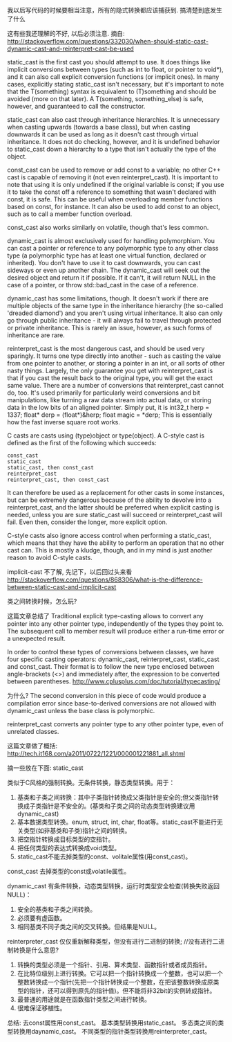 我以后写代码的时候要相当注意，所有的隐式转换都应该捕获到.
搞清楚到底发生了什么

这有些我还理解的不好, 以后必须注意.
摘自:
http://stackoverflow.com/questions/332030/when-should-static-cast-dynamic-cast-and-reinterpret-cast-be-used

static_cast is the first cast you should attempt to use. It does things like implicit conversions between types (such as int to float, or pointer to void*), and it can also call explicit conversion functions (or implicit ones). In many cases, explicitly stating static_cast isn't necessary, but it's important to note that the T(something) syntax is equivalent to (T)something and should be avoided (more on that later). A T(something, something_else) is safe, however, and guaranteed to call the constructor.

static_cast can also cast through inheritance hierarchies. It is unnecessary when casting upwards (towards a base class), but when casting downwards it can be used as long as it doesn't cast through virtual inheritance. It does not do checking, however, and it is undefined behavior to static_cast down a hierarchy to a type that isn't actually the type of the object.

const_cast can be used to remove or add const to a variable; no other C++ cast is capable of removing it (not even reinterpret_cast). It is important to note that using it is only undefined if the original variable is const; if you use it to take the const off a reference to something that wasn't declared with const, it is safe. This can be useful when overloading member functions based on const, for instance. It can also be used to add const to an object, such as to call a member function overload.

const_cast also works similarly on volatile, though that's less common.

dynamic_cast is almost exclusively used for handling polymorphism. You can cast a pointer or reference to any polymorphic type to any other class type (a polymorphic type has at least one virtual function, declared or inherited). You don't have to use it to cast downwards, you can cast sideways or even up another chain. The dynamic_cast will seek out the desired object and return it if possible. If it can't, it will return NULL in the case of a pointer, or throw std::bad_cast in the case of a reference.

dynamic_cast has some limitations, though. It doesn't work if there are multiple objects of the same type in the inheritance hierarchy (the so-called 'dreaded diamond') and you aren't using virtual inheritance. It also can only go through public inheritance - it will always fail to travel through protected or private inheritance. This is rarely an issue, however, as such forms of inheritance are rare.

reinterpret_cast is the most dangerous cast, and should be used very sparingly. It turns one type directly into another - such as casting the value from one pointer to another, or storing a pointer in an int, or all sorts of other nasty things. Largely, the only guarantee you get with reinterpret_cast is that if you cast the result back to the original type, you will get the exact same value. There are a number of conversions that reinterpret_cast cannot do, too. It's used primarily for particularly weird conversions and bit manipulations, like turning a raw data stream into actual data, or storing data in the low bits of an aligned pointer. Simply put, it is int32_t herp = 1337; float* derp = (float*)&herp; float magic = *derp; This is essentially how the fast inverse square root works.

C casts are casts using (type)object or type(object). A C-style cast is defined as the first of the following which succeeds:

    const_cast
    static_cast
    static_cast, then const_cast
    reinterpret_cast
    reinterpret_cast, then const_cast

It can therefore be used as a replacement for other casts in some instances, but can be extremely dangerous because of the ability to devolve into a reinterpret_cast, and the latter should be preferred when explicit casting is needed, unless you are sure static_cast will succeed or reinterpret_cast will fail. Even then, consider the longer, more explicit option.

C-style casts also ignore access control when performing a static_cast, which means that they have the ability to perform an operation that no other cast can. This is mostly a kludge, though, and in my mind is just another reason to avoid C-style casts.



implicit-cast
不了解, 先记下，以后回过头来看
http://stackoverflow.com/questions/868306/what-is-the-difference-between-static-cast-and-implicit-cast



类之间转换时候，怎么玩?

这篇文章总结了
Traditional explicit type-casting allows to convert any pointer into any other pointer type, independently of the types they point to. The subsequent call to member result will produce either a run-time error or a unexpected result.

In order to control these types of conversions between classes, we have four specific casting operators: dynamic_cast, reinterpret_cast, static_cast and const_cast. Their format is to follow the new type enclosed between angle-brackets (<>) and immediately after, the expression to be converted between parentheses.
http://www.cplusplus.com/doc/tutorial/typecasting/

为什么?
The second conversion in this piece of code would produce a compilation error since base-to-derived conversions are not allowed with dynamic_cast unless the base class is polymorphic.


reinterpret_cast converts any pointer type to any other pointer type, even of unrelated classes.


这篇文章做了概括:
http://tech.it168.com/a2011/0722/1221/000001221881_all.shtml

摘一些放在下面:
static_cast

类似于C风格的强制转换。无条件转换，静态类型转换。用于：
1. 基类和子类之间转换：其中子类指针转换成父类指针是安全的;但父类指针转换成子类指针是不安全的。(基类和子类之间的动态类型转换建议用dynamic_cast)
2. 基本数据类型转换。enum, struct, int, char, float等。static_cast不能进行无关类型(如非基类和子类)指针之间的转换。
3. 把空指针转换成目标类型的空指针。
4. 把任何类型的表达式转换成void类型。
5. static_cast不能去掉类型的const、volitale属性(用const_cast)。

const_cast
去掉类型的const或volatile属性。

dynamic_cast
有条件转换，动态类型转换，运行时类型安全检查(转换失败返回NULL)：

1. 安全的基类和子类之间转换。
2. 必须要有虚函数。
3. 相同基类不同子类之间的交叉转换。但结果是NULL。

reinterpreter_cast
仅仅重新解释类型，但没有进行二进制的转换; //没有进行二进制转换是什么意思?
1. 转换的类型必须是一个指针、引用、算术类型、函数指针或者成员指针。
2. 在比特位级别上进行转换。它可以把一个指针转换成一个整数，也可以把一个整数转换成一个指针(先把一个指针转换成一个整数，在把该整数转换成原类型的指针，还可以得到原先的指针值)。但不能将非32bit的实例转成指针。
3. 最普通的用途就是在函数指针类型之间进行转换。
4. 很难保证移植性。

总结:
去const属性用const_cast。
基本类型转换用static_cast。
多态类之间的类型转换用daynamic_cast。
不同类型的指针类型转换用reinterpreter_cast。

